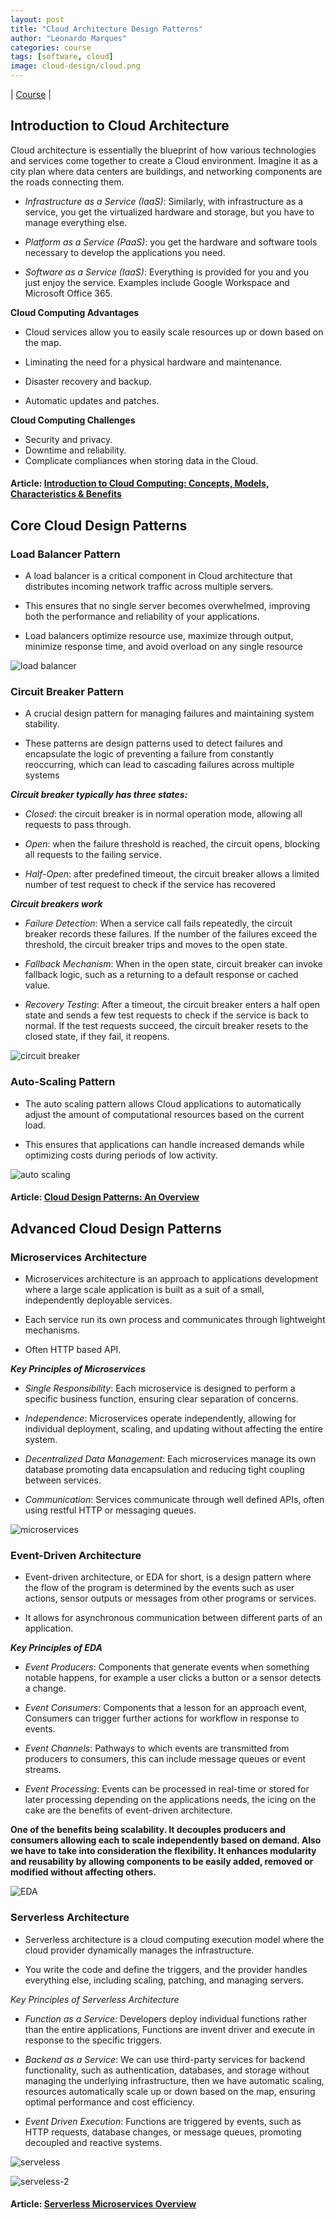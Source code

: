 ```yaml
---
layout: post
title: "Cloud Architecture Design Patterns"
author: "Leonardo Marques"
categories: course
tags: [software, cloud]
image: cloud-design/cloud.png
---
```


|
[Course](https://www.coursera.org/learn/cloud-architecture-design-patterns)
|

## Introduction to Cloud Architecture

Cloud architecture is essentially the blueprint of how various technologies and services come together to create a Cloud environment. Imagine it as a city plan where data centers are buildings, and networking components are the roads connecting them.

- *Infrastructure as a Service (IaaS)*: Similarly, with infrastructure as a service, you get the virtualized hardware and storage, but you have to manage everything else.

- *Platform as a Service (PaaS)*: you get the hardware and software tools necessary to develop the applications you need.

- *Software as a Service (IaaS)*: Everything is provided for you and you just enjoy the service. Examples include Google Workspace and Microsoft Office 365.

**Cloud Computing Advantages**
- Cloud services allow you to easily scale resources up or down based on the map.

- Liminating the need for a physical hardware and maintenance.
- Disaster recovery and backup.
- Automatic updates and patches.

**Cloud Computing Challenges**
- Security and privacy.
- Downtime and reliability.
- Complicate compliances when storing data in the Cloud.

#### Article: [Introduction to Cloud Computing: Concepts, Models, Characteristics & Benefits](https://www.upgrad.com/blog/introduction-to-cloud-computing/)


## Core Cloud Design Patterns

### Load Balancer Pattern

- A load balancer is a critical component in Cloud architecture that distributes incoming network traffic across multiple servers.

- This ensures that no single server becomes overwhelmed, improving both the performance and reliability of your applications.
- Load balancers optimize resource use, maximize through output, minimize response time, and avoid overload on any single resource

![load balancer](/assets/img/cloud-design/load-balancer.png)

### Circuit Breaker Pattern

- A crucial design pattern for managing failures and maintaining system stability.

- These patterns are design patterns used to detect failures and encapsulate the logic of preventing a failure from constantly reoccurring, which can lead to cascading failures across multiple systems

***Circuit breaker typically has three states:***

- *Closed*: the circuit breaker is in normal operation mode, allowing all requests to pass through.
- *Open*: when the failure threshold is reached, the circuit opens, blocking all requests to the failing service.

- *Half-Open*: after predefined timeout, the circuit breaker allows a limited number of test request to check if the service has recovered

***Circuit breakers work***
- *Failure Detection*: When a service call fails repeatedly, the circuit breaker records these failures. If the number of the failures exceed the threshold, the circuit breaker trips and moves to the open state.

- *Fallback Mechanism*: When in the open state, circuit breaker can invoke fallback logic, such as a returning to a default response or cached value.

- *Recovery Testing*: After a timeout, the circuit breaker enters a half open state and sends a few test requests to check if the service is back to normal. If the test requests succeed, the circuit breaker resets to the closed state, if they fail, it reopens.

![circuit breaker](/assets/img/cloud-design/circuit-breaker.png)

### Auto-Scaling Pattern

- The auto scaling pattern allows Cloud applications to automatically adjust the amount of computational resources based on the current load.

- This ensures that applications can handle increased demands while optimizing costs during periods of low activity.

![auto scaling](/assets/img/cloud-design/auto-scaling.png)


#### Article: [Cloud Design Patterns: An Overview](https://medium.com/@vinciabhinav7/cloud-design-patterns-an-overview-part-1-41a0c3edc227)


## Advanced Cloud Design Patterns

### Microservices Architecture

- Microservices architecture is an approach to applications development where a large scale application is built as a suit of a small, independently deployable services.

- Each service run its own process and communicates through lightweight mechanisms.

- Often HTTP based API.

***Key Principles of Microservices***

- *Single Responsibility*: Each microservice is designed to perform a specific business function, ensuring clear separation of concerns.

- *Independence*: Microservices operate independently, allowing for individual deployment, scaling, and updating without affecting the entire system.

- *Decentralized Data Management*: Each microservices manage its own database promoting data encapsulation and reducing tight coupling between services.

- *Communication*: Services communicate through well defined APIs, often using restful HTTP or messaging queues.

![microservices](/assets/img/cloud-design/microservice.png)


### Event-Driven Architecture

- Event-driven architecture, or EDA for short, is a design pattern where the flow of the program is determined by the events such as user actions, sensor outputs or messages from other programs or services.

- It allows for asynchronous communication between different parts of an application.

***Key Principles of EDA***

- *Event Producers*: Components that generate events when something notable happens, for example a user clicks a button or a sensor detects a change.

- *Event Consumers*: Components that a lesson for an approach event, Consumers can trigger further actions for workflow in response to events.

- *Event Channels*: Pathways to which events are transmitted from producers to consumers, this can include message queues or event streams.

- *Event Processing*: Events can be processed in real-time or stored for later processing depending on the applications needs, the icing on the cake are the benefits of event-driven architecture.

**One of the benefits being scalability. It decouples producers and consumers allowing each to scale independently based on demand. Also we have to take into consideration the flexibility. It enhances modularity and reusability by allowing components to be easily added, removed or modified without affecting others.**

![EDA](/assets/img/cloud-design/event-driven.png)


### Serverless Architecture

- Serverless architecture is a cloud computing execution model where the cloud provider dynamically manages the infrastructure.

- You write the code and define the triggers, and the provider handles everything else, including scaling, patching, and managing servers.

*Key Principles of Serverless Architecture*

- *Function as a Service*: Developers deploy individual functions rather than the entire applications, Functions are invent driver and execute in response to the specific triggers.

- *Backend as a Service*: We can use third-party services for backend functionality, such as authentication, databases, and storage without managing the underlying infrastructure, then we have automatic scaling, resources automatically scale up or down based on the map, ensuring optimal performance and cost efficiency.

- *Event Driven Execution*: Functions are triggered by events, such as HTTP requests, database changes, or message queues, promoting decoupled and reactive systems.

![serveless](/assets/img/cloud-design/serveless.png)

![serveless-2](/assets/img/cloud-design/serveless2.png)


#### Article: [Serverless Microservices Overview](https://www.datadoghq.com/knowledge-center/serverless-architecture/serverless-microservices/)